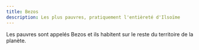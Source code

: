 ```yaml
---
title: Bezos
description: Les plus pauvres, pratiquement l'entièreté d'Ilsoïme
---
```


Les pauvres sont appelés Bezos et ils habitent sur le reste du territoire de la planète.
